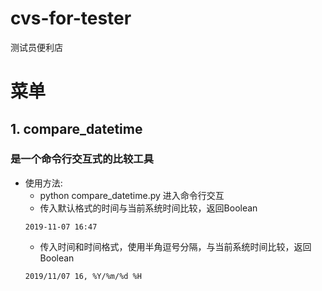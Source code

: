 # cvs-for-tester

测试员便利店

# 菜单
## 1. compare_datetime
### 是一个命令行交互式的比较工具
- 使用方法:
  - python compare_datetime.py 进入命令行交互
  - 传入默认格式的时间与当前系统时间比较，返回Boolean
  ```
  2019-11-07 16:47
  ```
  - 传入时间和时间格式，使用半角逗号分隔，与当前系统时间比较，返回Boolean
  ```
  2019/11/07 16, %Y/%m/%d %H
  ```

